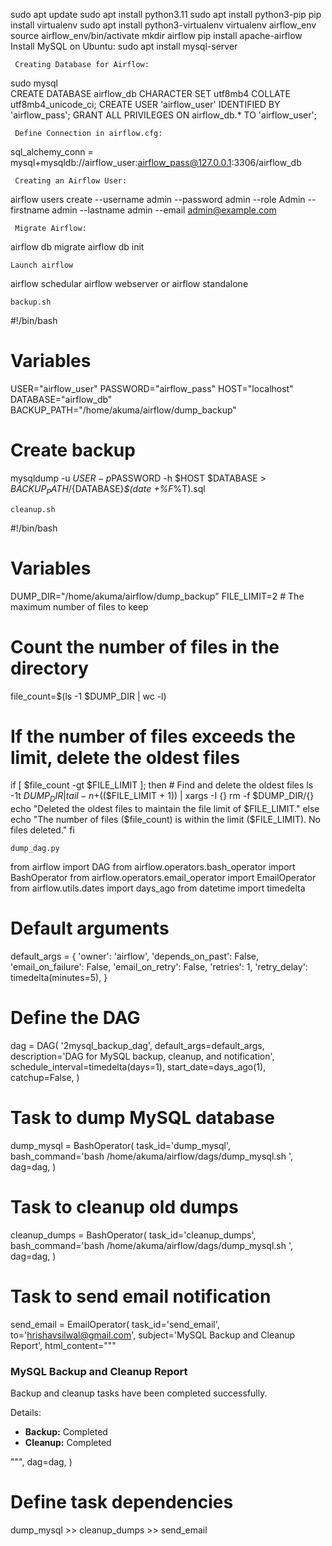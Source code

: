 sudo apt update
sudo apt install python3.11
sudo apt install python3-pip
pip install virtualenv
sudo apt install python3-virtualenv
virtualenv airflow_env
source airflow_env/bin/activate
mkdir airflow
pip install apache-airflow
     Install MySQL on Ubuntu: 
sudo apt install mysql-server

     Creating Database for Airflow:
sudo mysql	
CREATE DATABASE airflow_db CHARACTER SET utf8mb4 COLLATE utf8mb4_unicode_ci;
CREATE USER 'airflow_user' IDENTIFIED BY 'airflow_pass';
GRANT ALL PRIVILEGES ON airflow_db.* TO 'airflow_user';

     Define Connection in airflow.cfg:
sql_alchemy_conn = mysql+mysqldb://airflow_user:airflow_pass@127.0.0.1:3306/airflow_db

	 Creating an Airflow User:
airflow users create --username admin --password admin --role Admin --firstname admin --lastname admin --email admin@example.com

	 Migrate Airflow:
airflow db migrate
airflow db init

	Launch airflow
airflow schedular
airflow webserver              or airflow standalone 

	backup.sh
#!/bin/bash

# Variables
USER="airflow_user"
PASSWORD="airflow_pass"
HOST="localhost"
DATABASE="airflow_db"
BACKUP_PATH="/home/akuma/airflow/dump_backup"

# Create backup
mysqldump -u $USER -p$PASSWORD -h $HOST $DATABASE > $BACKUP_PATH/${DATABASE}_$(date +%F_%T).sql

	cleanup.sh
#!/bin/bash

# Variables
DUMP_DIR="/home/akuma/airflow/dump_backup" 
FILE_LIMIT=2  # The maximum number of files to keep

# Count the number of files in the directory
file_count=$(ls -1 $DUMP_DIR | wc -l)

# If the number of files exceeds the limit, delete the oldest files
if [ $file_count -gt $FILE_LIMIT ]; then
    # Find and delete the oldest files
    ls -1t $DUMP_DIR | tail -n +$(($FILE_LIMIT + 1)) | xargs -I {} rm -f $DUMP_DIR/{}
    echo "Deleted the oldest files to maintain the file limit of $FILE_LIMIT."
else
    echo "The number of files ($file_count) is within the limit ($FILE_LIMIT). No files deleted."
fi

	dump_dag.py
from airflow import DAG
from airflow.operators.bash_operator import BashOperator
from airflow.operators.email_operator import EmailOperator
from airflow.utils.dates import days_ago
from datetime import timedelta

# Default arguments
default_args = {
    'owner': 'airflow',
    'depends_on_past': False,
    'email_on_failure': False,
    'email_on_retry': False,
    'retries': 1,
    'retry_delay': timedelta(minutes=5),
}

# Define the DAG
dag = DAG(
    '2mysql_backup_dag',
    default_args=default_args,
    description='DAG for MySQL backup, cleanup, and notification',
    schedule_interval=timedelta(days=1),
    start_date=days_ago(1),
    catchup=False,
)

# Task to dump MySQL database
dump_mysql = BashOperator(
    task_id='dump_mysql',
    bash_command='bash /home/akuma/airflow/dags/dump_mysql.sh ',
    dag=dag,
)

# Task to cleanup old dumps
cleanup_dumps = BashOperator(
    task_id='cleanup_dumps',
    bash_command='bash /home/akuma/airflow/dags/dump_mysql.sh ',
    dag=dag,
)

# Task to send email notification
send_email = EmailOperator(
    task_id='send_email',
    to='hrishavsilwal@gmail.com',
    subject='MySQL Backup and Cleanup Report',
    html_content="""
    <h3>MySQL Backup and Cleanup Report</h3>
    <p>Backup and cleanup tasks have been completed successfully.</p>
    <p>Details:</p>
    <ul>
        <li><strong>Backup:</strong> Completed</li>
        <li><strong>Cleanup:</strong> Completed</li>
    </ul>
    """,
    dag=dag,
)

# Define task dependencies
dump_mysql >> cleanup_dumps >> send_email

